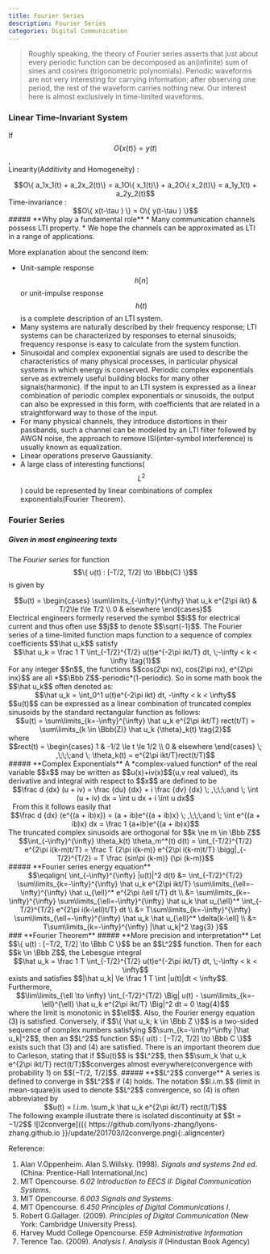 ```yaml
---
title: Fourier Series
description: Fourier Series
categories: Digital Communication
---
```


> Roughly speaking, the theory of Fourier series asserts that just about every periodic function can be decomposed as an(infinite) sum of sines and cosines (trigonometric polynomials). Periodic waveforms are not very interesting for carrying information; after observing one period, the rest of the waveform carries nothing new. Our interest here is almost exclusively in time-limited waveforms.  

### **Linear Time-Invariant System**
If $$O\{ x(t) \} = y(t)$$,  
Linearity(Additivity and Homogeneity) :  
<center> $$O\{ a_1x_1(t) + a_2x_2(t)\} = a_1O\{ x_1(t)\} + a_2O\{ x_2(t)\} = a_1y_1(t) + a_2y_2(t)$$ </center>  
Time-invariance :  
<center> $$O\{ x(t-\tau ) \} = O\{ y(t-\tau ) \}$$ </center>   
##### **Why play a fundamental role**
* Many communication channels possess LTI property.  
* We hope the channels can be approximated as LTI in a range of applications.  

More explanation about the sencond item:  
* Unit-sample response $$h[n]$$ or unit-impulse response $$h(t)$$ is a complete description of an LTI system.  
* Many systems are naturally described by their frequency response; LTI systems can be characterized by responses to eternal sinusoids; frequency response is easy to calculate from the system function.  
* Sinusoidal and complex exponential signals are used to describe the characteristics of many physical processes, in particular physical systems in which energy is conserved. Periodic complex exponentials serve as extremely useful building blocks for many other signals(harmonic). If the input to an LTI system is expressed as a linear combination of periodic complex exponentials or sinusoids, the output can also be expressed in this form, with coefficients that are related in a straightforward way to those of the input.  
* For many physical channels, they introduce distortions in their passbands, such a channel can be modeled by an LTI filter followed by AWGN noise, the approach to remove ISI(inter-symbol interference) is usually known as equalization.  
* Linear operations preserve Gaussianity.  
* A large class of interesting functions($$L^2$$) could be represented by linear combinations of complex exponentials(Fourier Theorem).  

### **Fourier Series**  
##### **Given in most engineering texts**
The *Fourier series* for function $$\{ u(t) : [-T/2, T/2] \to \Bbb{C} \}$$ is given by  
<center> $$u(t) = \begin{cases} \sum\limits_{-\infty}^{\infty} \hat u_k e^{2\pi ikt} & T/2\le t\le T/2 \\ 0 & elsewhere \end{cases}$$ </center>  
Electrical engineers formerly reserved the symbol $$i$$ for electrical current and thus often use $$j$$ to denote $$\sqrt{-1}$$. 
The Fourier series of a time-limited function maps function to a sequence of complex coefficients $$\hat u_k$$ satisfy  
<center>$$\hat u_k = \frac 1 T \int_{-T/2}^{T/2} u(t)e^{-2\pi ikt/T} dt, \;-\infty < k < \infty \tag{1}$$</center>  
For any integer $$n$$, the functions $$cos(2\pi nx), cos(2\pi nx), e^{2\pi inx}$$ are all *$$\Bbb Z$$-periodic*(1-periodic). So in some math book the $$\hat u_k$$ often denoted as:  
<center> $$\hat u_k = \int_0^1 u(t)e^{-2\pi ikt} dt, -\infty < k < \infty$$</center>  
$$u(t)$$ can be expressed as a linear combination of truncated complex sinusoids by the standard rectangular function as follows:  
<center> $$u(t) = \sum\limits_{k=-\infty}^{\infty} \hat u_k e^{2\pi ikt/T} rect(t/T) = \sum\limits_{k \in \Bbb(Z)} \hat u_k {\theta}_k(t) \tag{2}$$</center>  
where  
<center> $$rect(t) = \begin{cases} 1 & -1/2 \le t \le 1/2 \\ 0 & elsewhere \end{cases} \; ,\;\;\;and \; \theta_k(t) = e^{2\pi ikt/T}rect(t/T)$$</center>  
##### **Complex Exponentials**  
A *complex-valued function* of the real variable $$x$$ may be written as $$u(x)+iv(x)$$(u,v real valued), its derivative and integral with respect to $$x$$ are defined to be  
<center>$$\frac d {dx} (u + iv) = \frac {du} {dx} + i \frac {dv} {dx} \; ,\;\;\;and \; \int (u + iv) dx = \int u dx + i \int u dx$$</center>  
From this it follows easily that  
<center>$$\frac d {dx} (e^{(a + ib)x}) = (a + ib)e^{(a + ib)x} \; ,\;\;\;and \; \int e^{(a + ib)x} dx = \frac 1 {a+ib}e^{(a + ib)x}$$</center>  
The truncated complex sinusoids are orthogonal for $$k \ne m \in \Bbb Z$$  
<center>$$\int_{-\infty}^{\infty} \theta_k(t) \theta_m^*(t) d(t) = \int_{-T/2}^{T/2} e^{2\pi i(k-m)t/T} = \frac T {2\pi i(k-m)} e^{2\pi i(k-m)t/T} \bigg|_{-T/2}^{T/2} = T \frac {sin\pi (k-m)} {\pi (k-m)}$$</center>  
##### **Fourier series energy equation**  
<center>
$$\eqalign{
\int_{-\infty}^{\infty} |u(t)|^2 d(t) 
&= \int_{-T/2}^{T/2} \sum\limits_{k=-\infty}^{\infty} \hat u_k e^{2\pi ikt/T} \sum\limits_{\ell=-\infty}^{\infty} \hat u_{\ell}^* e^{2\pi i\ell t/T} dt \\
&= \sum\limits_{k=-\infty}^{\infty} \sum\limits_{\ell=-\infty}^{\infty} \hat u_k \hat u_{\ell}^* \int_{-T/2}^{T/2} e^{2\pi i(k-\ell)t/T} dt \\ 
&= T\sum\limits_{k=-\infty}^{\infty} \sum\limits_{\ell=-\infty}^{\infty} \hat u_k \hat u_{\ell}^* \delta[k-\ell] \\ 
&= T\sum\limits_{k=-\infty}^{\infty} |\hat u_k|^2 \tag{3} 
}$$</center>  
### **Fourier Theorem**
##### **More precision and interpretation**  
Let $$\{ u(t) : [−T/2, T/2] \to \Bbb C \}$$ be an $$L^2$$ function. Then for each $$k \in \Bbb Z$$, the Lebesgue integral  
<center>$$\hat u_k = \frac 1 T \int_{-T/2}^{T/2} u(t)e^{-2\pi ikt/T} dt, \;-\infty < k < \infty$$</center>  
exists and satisfies $$|\hat u_k| \le \frac 1 T \int |u(t)|dt < \infty$$. Furthermore,  
<center>$$\lim\limits_{\ell \to \infty} \int_{-T/2}^{T/2} \Big| u(t) - \sum\limits_{k=-\ell}^{\ell} \hat u_k e^{2\pi ikt/T} \Big|^2 dt = 0 \tag{4}$$</center>  
where the limit is monotonic in $$\ell$$. Also, the Fourier energy equation (3) is satisfied.  
Conversely, if $$\{ \hat u_k; k \in \Bbb Z \}$$ is a two-sided sequence of complex numbers satisfying $$\sum_{k=-\infty}^\infty |\hat u_k|^2$$, then an $$L^2$$ function $$\{ u(t) : [−T/2, T/2] \to \Bbb C \}$$ exists such that (3) and (4) are satisfied.  
There is an important theorem due to Carleson, stating that if $$u(t)$$ is $$L^2$$, then $$\sum_k \hat u_k e^{2\pi ikt/T} rect(t/T)$$converges almost everywhere(convergence with probability 1) on $$[−T/2, T/2]$$.
##### **$$L^2$$ converge**  
A series is defined to converge in $$L^2$$ if (4) holds. The notation $$l.i.m.$$ (limit in mean-square)is used to denote $$L^2$$ convergence, so (4) is often abbreviated by  
<center>$$u(t) = l.i.m. \sum_k \hat u_k e^{2\pi ikt/T} rect(t/T)$$</center>  
The following example illustrate there is isolated discontinuity at $$t = −1/2$$  
![l2converge]({{ https://github.com/lyons-zhang/lyons-zhang.github.io }}/update/201703/l2converge.png){:.aligncenter}  


Reference:  
1. Alan V.Oppenheim. Alan S.Willsky. (1998). *Signals and systems 2nd ed*. (China: Prentice-Hall International,Inc)  
2. MIT Opencourse. *6.02 Introduction to EECS II: Digital Communication Systems*.  
3. MIT Opencourse. *6.003 Signals and Systems*.  
4. MIT Opencourse. *6.450 Principles of Digital Communications I*.  
5. Robert G.Gallager. (2009). *Principles of Digital Communication* (New York: Cambridge University Press).  
6. Harvey Mudd College Opencourse. *E59 Administrative Information*  
7. Terence Tao. (2009). *Analysis I*. *Analysis II* (Hindustan Book Agency)
